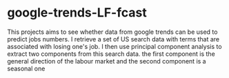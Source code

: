 # google-trends-LF-fcast
This projects aims to see whether data from google trends can be used to predict jobs numbers.
I retrieve a set of US search data with terms that are associated with losing one's job. I then use principal component analysis to extract two components from this search data. the first component is the general direction of the labour market and the second component is a seasonal one 
